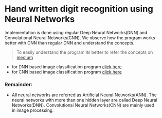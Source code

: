 # Hand written digit recognition using Neural Networks

Implementation is done using regular Deep Neural Networks(DNN) and Convolutional Neural Networks(CNN). We observe how the program works better with CNN than regular DNN and understand the concepts.
> To easily understand the program its better to refer the concepts on [medium]()

- for DNN based image classification program [click here](https://github.com/Vv-Naveen-varma/hand-written-digit-recognition/blob/cb280399743dd4649906d65e87decb13572f0d9a/digit_recognition_minist_deep_neural_network.ipynb)
- for CNN based image classification program [click here](https://github.com/Vv-Naveen-varma/hand-written-digit-recognition/blob/a878f29577ebd184204037c06e588ae3bcb09623/digit_recognition_using_CNN_MNIST.ipynb)

### Remainder:
- All neural networks are referred as Artificial Neural Networks(ANN). The neural networks with more than one hidden layer are called Deep Neural Networks(DNN). Convolutional Neural Networks(CNN) are mainly used in image processing.

